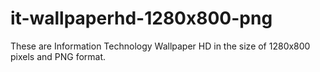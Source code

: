 # it-wallpaperhd-1280x800-png
These are Information Technology Wallpaper HD in the size of 1280x800 pixels and PNG format.
